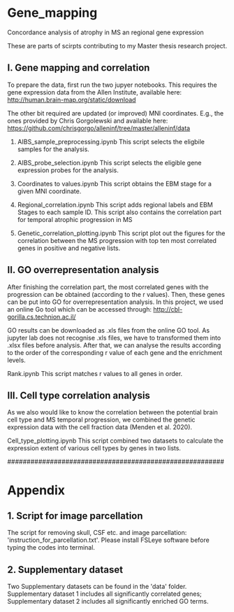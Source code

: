 # Gene_mapping

Concordance analysis of atrophy in MS an regional gene expression

These are parts of scirpts contributing to my Master thesis research project. 

## I. Gene mapping and correlation

To prepare the data, first run the two jupyer notebooks. This requires the gene expression data from the Allen Institute, available here: http://human.brain-map.org/static/download

The other bit required are updated (or improved) MNI coordinates. E.g., the ones provided by Chris Gorgolewski and available here: https://github.com/chrisgorgo/alleninf/tree/master/alleninf/data

1) AIBS_sample_preprocessing.ipynb This script selects the eligbile samples for the analysis.

2) AIBS_probe_selection.ipynb This script selects the eligible gene expression probes for the analysis.

3) Coordinates to values.ipynb This script obtains the EBM stage for a given MNI coordinate.

4) Regional_correlation.ipynb This script adds regional labels and EBM Stages to each sample ID. This script also contains the correlation part for temporal atrophic progression in MS

5) Genetic_correlation_plotting.ipynb This script plot out the figures for the correlation between the MS progression with top ten most correlated genes in positive and negative lists.


## II. GO overrepresentation analysis

After finishing the correlation part, the most correlated genes with the progression can be obtained (according to the r values). Then, these genes can be put into GO for overrepresentation analysis. In this project, we used an online Go tool which can be accessed through: http://cbl-gorilla.cs.technion.ac.il/

GO results can be downloaded as .xls files from the online GO tool. As jupyter lab does not recognise .xls files, we have to transformed them into .xlsx files before analysis. After that, we can analyse the results according to the order of the corresponding r value of each gene and the enrichment levels. 

Rank.ipynb This script matches r values to all genes in order. 

## III. Cell type correlation analysis

As we also would like to know the correlation between the potential brain cell type and MS temporal progression, we combined the genetic expression data with the cell fraction data (Menden et al. 2020).

Cell_type_plotting.ipynb This script combined two datasets to calculate the expression extent of various cell types by genes in two lists. 

########################################################

# Appendix

## 1. Script for image parcellation
The script for removing skull, CSF etc. and image parcellation: 'instruction_for_parcellation.txt'.
Please install FSLeye software before typing the codes into terminal. 

## 2. Supplementary dataset
Two Supplementary datasets can be found in the 'data' folder. Supplementary dataset 1 includes all significantly correlated genes; Supplementary dataset 2 includes all significantly enriched GO terms. 

